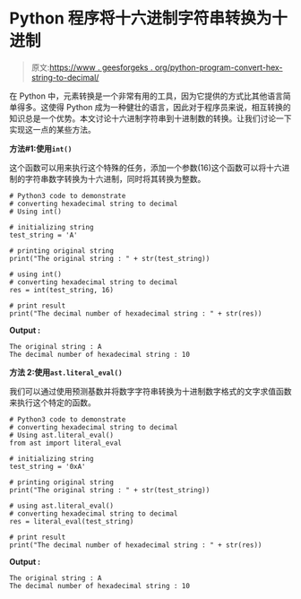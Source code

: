# Python 程序将十六进制字符串转换为十进制

> 原文:[https://www . geesforgeks . org/python-program-convert-hex-string-to-decimal/](https://www.geeksforgeeks.org/python-program-to-convert-hex-string-to-decimal/)

在 Python 中，元素转换是一个非常有用的工具，因为它提供的方式比其他语言简单得多。这使得 Python 成为一种健壮的语言，因此对于程序员来说，相互转换的知识总是一个优势。本文讨论十六进制字符串到十进制数的转换。让我们讨论一下实现这一点的某些方法。

**方法#1:使用`int()`**

这个函数可以用来执行这个特殊的任务，添加一个参数(16)这个函数可以将十六进制的字符串数字转换为十六进制，同时将其转换为整数。

```
# Python3 code to demonstrate
# converting hexadecimal string to decimal
# Using int()

# initializing string 
test_string = 'A'

# printing original string 
print("The original string : " + str(test_string))

# using int()
# converting hexadecimal string to decimal
res = int(test_string, 16)

# print result
print("The decimal number of hexadecimal string : " + str(res))
```

**Output :**

```
The original string : A
The decimal number of hexadecimal string : 10

```

**方法 2:使用`ast.literal_eval()`**

我们可以通过使用预测基数并将数字字符串转换为十进制数字格式的文字求值函数来执行这个特定的函数。

```
# Python3 code to demonstrate
# converting hexadecimal string to decimal
# Using ast.literal_eval()
from ast import literal_eval

# initializing string 
test_string = '0xA'

# printing original string 
print("The original string : " + str(test_string))

# using ast.literal_eval()
# converting hexadecimal string to decimal
res = literal_eval(test_string)

# print result
print("The decimal number of hexadecimal string : " + str(res))
```

**Output :**

```
The original string : A
The decimal number of hexadecimal string : 10

```